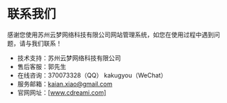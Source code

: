 # 联系我们

感谢您使用苏州云梦网络科技有限公司网站管理系统，如您在使用过程中遇到问题，请与我们联系！


- 技术支持：苏州云梦网络科技有限公司
- 售后客服：郭先生
- 在线咨询：370073328（QQ） kakugyou（WeChat）
- 服务邮箱：[kaian.xiao@gmail.com](mailto:kaian.xiao@gmail.com "")
- 官网网址：[www.cdreami.com]
